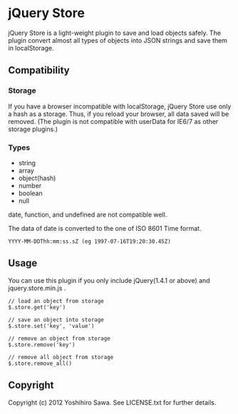 # jQuery Store

jQuery Store is a light-weight plugin to save and load objects safely. The plugin convert almost all types of objects into JSON strings and save them in localStorage.


## Compatibility

### Storage

If you have a browser incompatible with localStorage, jQuery Store use only a hash as a storage. Thus, if you reload your browser, all data saved will be removed. (The plugin is not compatible with userData for IE6/7 as other storage plugins.)

### Types

* string
* array
* object(hash)
* number
* boolean
* null

date, function, and undefined are not compatible well.

The data of date is converted to the one of ISO 8601 Time format.

    YYYY-MM-DDThh:mm:ss.sZ (eg 1997-07-16T19:20:30.45Z)


## Usage

You can use this plugin if you only include jQuery(1.4.1 or above) and jquery.store.min.js .

    // load an object from storage
    $.store.get('key')

    // save an object into storage
    $.store.set('key', 'value')

    // remove an object from storage
    $.store.remove('key')

    // remove all object from storage
    $.store.remove_all()


## Copyright

Copyright (c) 2012 Yoshihiro Sawa. See LICENSE.txt for further details.
